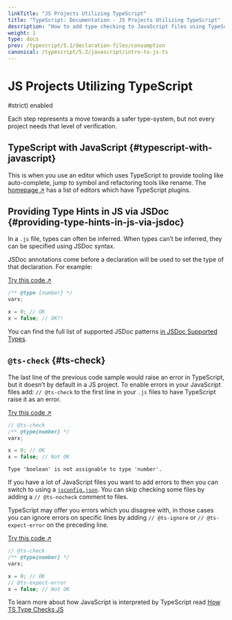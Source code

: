 ```yaml
---
linkTitle: "JS Projects Utilizing TypeScript"
title: "TypeScript: Documentation - JS Projects Utilizing TypeScript"
description: "How to add type checking to JavaScript files using TypeScript"
weight: 1
type: docs
prev: /typescript/5.1/declaration-files/consumption
canonical: /typescript/5.2/javascript/intro-to-js-ts
---
```


# JS Projects Utilizing TypeScript

#strict) enabled

Each step represents a move towards a safer type-system, but not every project needs that level of verification.

## TypeScript with JavaScript {#typescript-with-javascript}

This is when you use an editor which uses TypeScript to provide tooling like auto-complete, jump to symbol and refactoring tools like rename.
The [homepage ↗](https://www.typescriptlang.org/) has a list of editors which have TypeScript plugins.

## Providing Type Hints in JS via JSDoc {#providing-type-hints-in-js-via-jsdoc}

In a `.js` file, types can often be inferred. When types can’t be inferred, they can be specified using JSDoc syntax.

JSDoc annotations come before a declaration will be used to set the type of that declaration. For example:

[Try this code ↗](https://www.typescriptlang.org/play#code/PQKhAIAEBcE8AcCm4DeA7ArgWwEaIE4C+4IwAUAG4CG+4AHgNxll3gC84ADA+MMOAHkA0i3bgAZlQA2AZ0Q8+goQH4AhEA)

```js
/** @type {number} */
varx;

x = 0; // OK
x = false; // OK?!
```

You can find the full list of supported JSDoc patterns [in JSDoc Supported Types](/typescript/5.1/javascript/jsdoc-supported-types).

## `@ts-check` {#ts-check}

The last line of the previous code sample would raise an error in TypeScript, but it doesn’t by default in a JS project.
To enable errors in your JavaScript files add: `// @ts-check` to the first line in your `.js` files to have TypeScript raise it as an error.

[Try this code ↗](https://www.typescriptlang.org/play#code/PTAEAEBcGcFoGMAWBTeBrAUCCyBOuB7XaALlACYBmc8rAKjokgE8AHZUAbwDsBXAWwBGeAL6g6wDADcAhrlAAPANwYMC0AF5QABiWhsAeQDSazaABmMgDbRke7ADkCkUMaA)

```js
// @ts-check
/** @type{number} */
varx;

x = 0; // OK
x = false; // Not OK
```

```text {filename="Generated error"}
Type 'boolean' is not assignable to type 'number'.
```

If you have a lot of JavaScript files you want to add errors to then you can switch to using a [`jsconfig.json`](/typescript/5.1/project-configuration/tsconfig-json).
You can skip checking some files by adding a `// @ts-nocheck` comment to files.

TypeScript may offer you errors which you disagree with, in those cases you can ignore errors on specific lines by adding `// @ts-ignore` or `// @ts-expect-error` on the preceding line.

[Try this code ↗](https://www.typescriptlang.org/play#code/PTAEAEBcGcFoGMAWBTeBrAUMAVNikBPAB2VAG8A7AVwFsAjZAJwF9RtgMA3AQ0dAA8A3Bgz9QAXlAAGQaBCgA8gGksYKHGT8S8SLCaMA9o1ETQAM24AbaMlnyAcgciKlQA)

```js
// @ts-check
/** @type{number} */
varx;

x = 0; // OK
// @ts-expect-error
x = false; // Not OK
```

To learn more about how JavaScript is interpreted by TypeScript read [How TS Type Checks JS](/typescript/5.1/javascript/type-checking-javascript-files)

